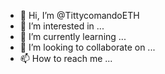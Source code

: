 - 👋 Hi, I’m @TittycomandoETH
- 👀 I’m interested in ...
- 🌱 I’m currently learning ...
- 💞️ I’m looking to collaborate on ...
- 📫 How to reach me ...

<!---
TittycomandoETH/TittycomandoETH is a ✨ special ✨ repository because its `README.md` (this file) appears on your GitHub profile.
You can click the Preview link to take a look at your changes.
--->
